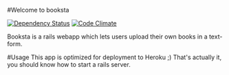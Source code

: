 #Welcome to booksta 

[![Dependency Status](https://gemnasium.com/bigteddy97/booksta.png)](https://gemnasium.com/bigteddy97/booksta)
[![Code Climate](https://codeclimate.com/badge.png)](https://codeclimate.com/github/bigteddy97/booksta)

Booksta is a rails webapp which lets users upload their own books in a text-form.

#Usage
This app is optimized for deployment to Heroku ;) That's actually it, you should know how to start a rails server.